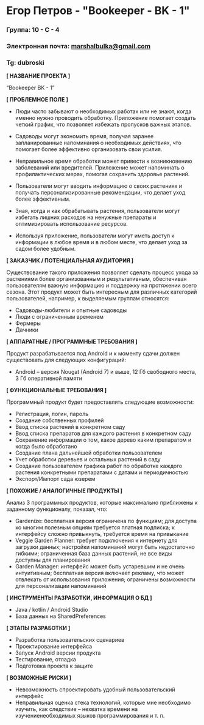 # Егор Петров - "Bookeeper - BK - 1"

### Группа: 10 - С - 4
### Электронная почта: marshalbulka@gmail.com
### Tg: dubroski


**[ НАЗВАНИЕ ПРОЕКТА ]**

“Bookeeper BK - 1”

**[ ПРОБЛЕМНОЕ ПОЛЕ ]**

* Люди часто забывают о необходимых работах или не знают, когда именно нужно проводить обработку. Приложение помогает создать четкий график, что позволяет избежать пропусков важных этапов.
     
* Садоводы могут экономить время, получая заранее запланированные напоминания о необходимых действиях, что помогает более эффективно организовать свои усилия.
     
* Неправильное время обработки может привести к возникновению заболеваний или вредителей. Приложение может напоминать о профилактических мерах, помогая сохранить здоровье растений.

* Пользователи могут вводить информацию о своих растениях и получать персонализированные рекомендации, что делает уход более эффективным.
     
* Зная, когда и как обрабатывать растения, пользователи могут избегать лишних расходов на ненужные препараты и оптимизировать использование ресурсов.
     
* Используя приложение, пользователи могут иметь доступ к информации в любое время и в любом месте, что делает уход за садом более удобным.

**[ ЗАКАЗЧИК / ПОТЕНЦИАЛЬНАЯ АУДИТОРИЯ ]**

Существование такого приложения позволяет сделать процесс ухода за растениями более организованным и результативным, обеспечивая пользователям важную информацию и поддержку на протяжении всего сезона. Этот продукт может быть интересным для различных категорий пользователей, например, к выделяемым группам относятся:

* Садоводы-любители и опытные садоводы
* Люди с ограниченным временем
* Фермеры
* Дачники

**[ АППАРАТНЫЕ / ПРОГРАММНЫЕ ТРЕБОВАНИЯ ]** 

Продукт разрабатывается под Android и к моменту сдачи должен существовать для следующих конфигураций:

* Android – версия Nougat (Android 7) и выше, 12 Гб свободного места, 3 Гб оперативной памяти
  
**[ ФУНКЦИОНАЛЬНЫЕ ТРЕБОВАНИЯ ]**

Программный продукт будет предоставлять следующие возможности:
* Регистрация, логин, пароль
* Создание собственных профилей 
* Ввод списка растений в конкретном саду
* Ввод списка препаратов для каждого растения в конкретном саду
* Сохранение информации о том, какое дерево каким препаратом и когда было обработано
* Создание плана дальнейшей обработки пользователем
* Учет обработки деревьев и остальных растений в саду
* Создание пользователем графика работ по обработке каждого растения конкретными препаратами с датами и периодичностью
* Экспорт/Импорт сада юзерем

**[ ПОХОЖИЕ / АНАЛОГИЧНЫЕ ПРОДУКТЫ ]**

Анализ 3 программных продуктов, которые максимально приближены к заданному функционалу, показал, что:

* Gardenize: бесплатная версия ограничена по функциям; для доступа ко многим полезным опциям требуется платная подписка; к интерфейсу сложно привыкнуть, требуется время на привыкание
*	Veggie Garden Planner: требует подключения к интернету для загрузки данных; настройки напоминаний могут быть недостаточно гибкими; ограниченная база данных растений, не все виды доступны для планирования
* Garden Manager: интерфейс может быть устаревшим и не очень интуитивным; бесплатная версия включает рекламу, что может отвлекать от использования приложения; ограничены возможности для персонализации напоминаний
 
**[ ИНСТРУМЕНТЫ РАЗРАБОТКИ, ИНФОРМАЦИЯ О БД ]**

*	Java / kotlin / Android Studio
*    База данных на SharedPreferences

**[ ЭТАПЫ РАЗРАБОТКИ ]**

*	Разработка пользовательских сценариев
*	Проектирование интерфейса
*	Запуск Android версии продукта
*	Тестирование, отладка
*	Подготовка проекта к защите

**[ ВОЗМОЖНЫЕ РИСКИ ]**

*	Невозможность спроектировать удобный пользовательский интерфейс 
*	Неправильная оценка стека технологий, которые мне необходимо изучить, как следствие – нехватка времени на изучениенеобходимых языков программирования и т. п.

